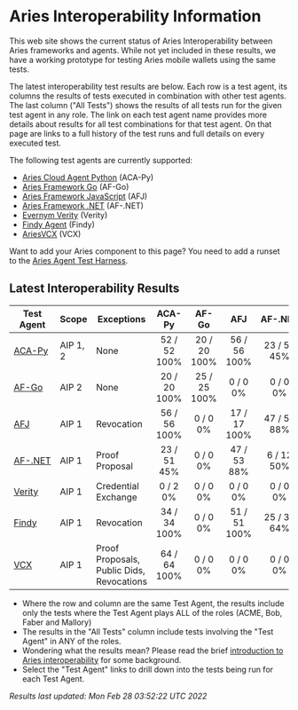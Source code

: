 # Aries Interoperability Information


This web site shows the current status of Aries Interoperability between Aries frameworks and agents. While
not yet included in these results, we have a working prototype for testing Aries mobile wallets using the
same tests.

The latest interoperability test results are below. Each row is a test agent, its columns
the results of tests executed in combination with other test agents.
The last column ("All Tests") shows the results of all tests run for the given test agent in any role. The link on each test
agent name provides more details about results for all test combinations for that test agent. On
that page are links to a full history of the test runs and full details on every executed test. 

The following test agents are currently supported:

- [Aries Cloud Agent Python](https://github.com/hyperledger/aries-cloudagent-python) (ACA-Py)
- [Aries Framework Go](https://github.com/hyperledger/aries-framework-go) (AF-Go)
- [Aries Framework JavaScript](https://github.com/hyperledger/aries-framework-javascript) (AFJ)
- [Aries Framework .NET](https://github.com/hyperledger/aries-framework-dotnet) (AF-.NET)
- [Evernym Verity](https://github.com/evernym/verity) (Verity)
- [Findy Agent](https://github.com/findy-network/findy-agent) (Findy)
- [AriesVCX](https://github.com/hyperledger/aries-vcx) (VCX)

Want to add your Aries component to this page? You need to add a runset to the
[Aries Agent Test Harness](https://github.com/hyperledger/aries-agent-test-harness).

## Latest Interoperability Results

| Test Agent | Scope | Exceptions | ACA-Py | AF-Go | AFJ | AF-.NET | Verity | Findy | VCX | **All Tests** |
| ----- | ----- | ----- | :----: | :----: | :----: | :----: | :----: | :----: | :----: | :----: |
| [ACA-Py](acapy.md)| AIP 1, 2 | None | 52 / 52<br>100% | 20 / 20<br>100% | 56 / 56<br>100% | 23 / 51<br>45% | 0 / 2<br>0% | 34 / 34<br>100% | 64 / 64<br>100% | **237 / 267<br>88%** |
| [AF-Go](afgo.md)| AIP 2 | None | 20 / 20<br>100% | 25 / 25<br>100% | 0 / 0<br>0% | 0 / 0<br>0% | 0 / 0<br>0% | 0 / 0<br>0% | 0 / 0<br>0% | **45 / 45<br>100%** |
| [AFJ](javascript.md)| AIP 1 | Revocation | 56 / 56<br>100% | 0 / 0<br>0% | 17 / 17<br>100% | 47 / 53<br>88% | 0 / 0<br>0% | 51 / 51<br>100% | 0 / 0<br>0% | **142 / 148<br>95%** |
| [AF-.NET](dotnet.md)| AIP 1 | Proof Proposal | 23 / 51<br>45% | 0 / 0<br>0% | 47 / 53<br>88% | 6 / 12<br>50% | 0 / 0<br>0% | 25 / 39<br>64% | 0 / 0<br>0% | **72 / 126<br>57%** |
| [Verity](verity.md)| AIP 1 | Credential Exchange | 0 / 2<br>0% | 0 / 0<br>0% | 0 / 0<br>0% | 0 / 0<br>0% | 0 / 0<br>0% | 0 / 0<br>0% | 0 / 0<br>0% | **0 / 2<br>0%** |
| [Findy](findy.md)| AIP 1 | Revocation | 34 / 34<br>100% | 0 / 0<br>0% | 51 / 51<br>100% | 25 / 39<br>64% | 0 / 0<br>0% | 17 / 17<br>100% | 0 / 0<br>0% | **110 / 124<br>88%** |
| [VCX](aries-vcx.md)| AIP 1 | Proof Proposals, Public Dids, Revocations | 64 / 64<br>100% | 0 / 0<br>0% | 0 / 0<br>0% | 0 / 0<br>0% | 0 / 0<br>0% | 0 / 0<br>0% | 33 / 34<br>97% | **97 / 98<br>98%** |

- Where the row and column are the same Test Agent, the results include only the tests where the Test Agent plays ALL of the roles (ACME, Bob, Faber and Mallory)
- The results in the "All Tests" column include tests involving the "Test Agent" in ANY of the roles.
- Wondering what the results mean? Please read the brief [introduction to Aries interoperability](aries-interop-intro.md) for some background.
- Select the "Test Agent" links to drill down into the tests being run for each Test Agent.


*Results last updated: Mon Feb 28 03:52:22 UTC 2022*

